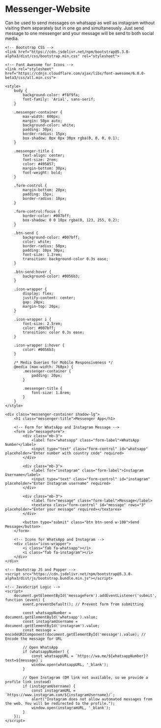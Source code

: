 # Messenger-Website
Can be used to send messages on whatsapp as well as instagram without visiting them separately but in one go and simultaneously. Just send message to one messenger and your message will be send to both social media.

<!DOCTYPE html>
<html lang="en">
<head>
    <meta charset="UTF-8">
    <meta name="viewport" content="width=device-width, initial-scale=1.0">
    <title>Messenger Website</title>
    
    <!-- Bootstrap CSS -->
    <link href="https://cdn.jsdelivr.net/npm/bootstrap@5.3.0-alpha3/dist/css/bootstrap.min.css" rel="stylesheet">

    <!-- Font Awesome for Icons -->
    <link rel="stylesheet" href="https://cdnjs.cloudflare.com/ajax/libs/font-awesome/6.0.0-beta3/css/all.min.css">

    <style>
        body {
            background-color: #f8f9fa;
            font-family: 'Arial', sans-serif;
        }

        .messenger-container {
            max-width: 600px;
            margin: 50px auto;
            background-color: white;
            padding: 30px;
            border-radius: 15px;
            box-shadow: 0px 0px 30px rgba(0, 0, 0, 0.1);
        }

        .messenger-title {
            text-align: center;
            font-size: 2rem;
            color: #495057;
            margin-bottom: 30px;
            font-weight: bold;
        }

        .form-control {
            margin-bottom: 20px;
            padding: 15px;
            border-radius: 10px;
        }

        .form-control:focus {
            border-color: #007bff;
            box-shadow: 0 0 10px rgba(0, 123, 255, 0.2);
        }

        .btn-send {
            background-color: #007bff;
            color: white;
            border-radius: 50px;
            padding: 10px 30px;
            font-size: 1.2rem;
            transition: background-color 0.3s ease;
        }

        .btn-send:hover {
            background-color: #0056b3;
        }

        .icon-wrapper {
            display: flex;
            justify-content: center;
            gap: 20px;
            margin-top: 20px;
        }

        .icon-wrapper i {
            font-size: 2.5rem;
            color: #007bff;
            transition: color 0.3s ease;
        }

        .icon-wrapper i:hover {
            color: #0056b3;
        }

        /* Media Queries for Mobile Responsiveness */
        @media (max-width: 768px) {
            .messenger-container {
                padding: 20px;
            }

            .messenger-title {
                font-size: 1.8rem;
            }
        }
    </style>
</head>
<body>

    <div class="messenger-container shadow-lg">
        <h1 class="messenger-title">Messenger App</h1>

        <!-- Form for WhatsApp and Instagram Message -->
        <form id="messageForm">
            <div class="mb-3">
                <label for="whatsapp" class="form-label">WhatsApp Number</label>
                <input type="text" class="form-control" id="whatsapp" placeholder="Enter number with country code" required>
            </div>

            <div class="mb-3">
                <label for="instagram" class="form-label">Instagram Username</label>
                <input type="text" class="form-control" id="instagram" placeholder="Enter Instagram username" required>
            </div>

            <div class="mb-3">
                <label for="message" class="form-label">Message</label>
                <textarea class="form-control" id="message" rows="3" placeholder="Enter your message" required></textarea>
            </div>

            <button type="submit" class="btn btn-send w-100">Send Message</button>
        </form>

        <!-- Icons for WhatsApp and Instagram -->
        <div class="icon-wrapper">
            <i class="fab fa-whatsapp"></i>
            <i class="fab fa-instagram"></i>
        </div>
    </div>

    <!-- Bootstrap JS and Popper -->
    <script src="https://cdn.jsdelivr.net/npm/bootstrap@5.3.0-alpha3/dist/js/bootstrap.bundle.min.js"></script>

    <!-- JavaScript Logic -->
    <script>
        document.getElementById('messageForm').addEventListener('submit', function (event) {
            event.preventDefault(); // Prevent form from submitting

            const whatsappNumber = document.getElementById('whatsapp').value;
            const instagramUsername = document.getElementById('instagram').value;
            const message = encodeURIComponent(document.getElementById('message').value); // Encode the message for URL

            // Open WhatsApp
            if (whatsappNumber) {
                const whatsappURL = `https://wa.me/${whatsappNumber}?text=${message}`;
                window.open(whatsappURL, '_blank');
            }

            // Open Instagram (DM link not available, so we provide a profile link instead)
            if (instagramUsername) {
                const instagramURL = `https://www.instagram.com/${instagramUsername}/`;
                alert("Instagram does not allow automated messages from the web. You will be redirected to the profile.");
                window.open(instagramURL, '_blank');
            }
        });
    </script>

</body>
</html>
